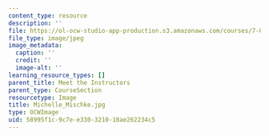 ```yaml
---
content_type: resource
description: ''
file: https://ol-ocw-studio-app-production.s3.amazonaws.com/courses/7-01sc-fundamentals-of-biology-fall-2011/58995f1c9c7ee330321018ae262234c5_Michelle_Mischke.jpg
file_type: image/jpeg
image_metadata:
  caption: ''
  credit: ''
  image-alt: ''
learning_resource_types: []
parent_title: Meet the Instructors
parent_type: CourseSection
resourcetype: Image
title: Michelle_Mischke.jpg
type: OCWImage
uid: 58995f1c-9c7e-e330-3210-18ae262234c5
---
```

